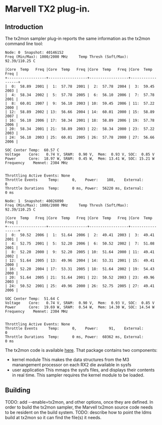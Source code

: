 # Marvell TX2 plug-in.

## Introduction
The tx2mon sampler plug-in reports the same information as the
tx2mon command line tool:
```
Node: 0  Snapshot: 40146152
Freq (Min/Max): 1000/2000 MHz     Temp Thresh (Soft/Max):  92.39/110.25 C

|Core  Temp   Freq |Core  Temp   Freq |Core  Temp   Freq |Core  Temp   Freq |
+------------------+------------------+------------------+------------------+
|  0:  58.89  2001 |  1:  57.78  2001 |  2:  57.78  2004 |  3:  59.45  2003 |
|  4:  58.34  2002 |  5:  57.78  2005 |  6:  56.10  2006 |  7:  57.78  2001 |
|  8:  60.01  2007 |  9:  56.10  2003 | 10:  59.45  2006 | 11:  57.22  2000 |
| 12:  58.89  2002 | 13:  56.66  2004 | 14:  60.01  2000 | 15:  58.89  2007 |
| 16:  56.10  2006 | 17:  58.34  2001 | 18:  58.89  2006 | 19:  57.78  2006 |
| 20:  58.34  2001 | 21:  58.89  2003 | 22:  58.34  2000 | 23:  57.22  2003 |
| 24:  56.10  2003 | 25:  60.01  2005 | 26:  57.78  2000 | 27:  56.66  2006 |

SOC Center Temp:  60.57 C
Voltage    Core:   0.74 V, SRAM:  0.90 V,  Mem:  0.93 V, SOC:  0.85 V
Power      Core:  18.97 W, SRAM:  0.45 W,  Mem: 13.41 W, SOC: 15.21 W
Frequency    Memnet: 2304 MHz


Throttling Active Events: None
Throttle Events     Temp:      0,    Power:    108,    External:      0
Throttle Durations  Temp:      0 ms, Power:  56220 ms, External:      0 ms

Node: 1  Snapshot: 40026090
Freq (Min/Max): 1000/2000 MHz     Temp Thresh (Soft/Max):  92.39/110.25 C

|Core  Temp   Freq |Core  Temp   Freq |Core  Temp   Freq |Core  Temp   Freq |
+------------------+------------------+------------------+------------------+
|  0:  50.52  2006 |  1:  51.64  2006 |  2:  49.41  2003 |  3:  49.41  2001 |
|  4:  52.75  2001 |  5:  52.20  2006 |  6:  50.52  2002 |  7:  51.08  2001 |
|  8:  52.20  2000 |  9:  52.20  2005 | 10:  51.64  2000 | 11:  49.41  2002 |
| 12:  51.64  2005 | 13:  49.96  2004 | 14:  53.31  2001 | 15:  49.41  2000 |
| 16:  52.20  2004 | 17:  53.31  2005 | 18:  51.64  2002 | 19:  54.43  2000 |
| 20:  51.64  2005 | 21:  51.64  2001 | 22:  50.52  2003 | 23:  49.96  2003 |
| 24:  50.52  2001 | 25:  49.96  2000 | 26:  52.75  2005 | 27:  49.41  2006 |

SOC Center Temp:  51.64 C
Voltage    Core:   0.74 V, SRAM:  0.90 V,  Mem:  0.93 V, SOC:  0.85 V
Power      Core:  19.69 W, SRAM:  0.54 W,  Mem: 14.30 W, SOC: 14.54 W
Frequency    Memnet: 2304 MHz


Throttling Active Events: None
Throttle Events     Temp:      0,    Power:     91,    External:      0
Throttle Durations  Temp:      0 ms, Power:  60362 ms, External:      0 ms
```
The tx2mon code is available [here](https://github.com/jchandra-cavm/tx2mon).
That package contains two components:
* kernel module
  This makes the data structures from the M3 manangement processor on each RX2 die available in sysfs
* user application
  This mmaps the sysfs files, and displays their contents in real time.
This sampler requires the kernel module to be loaded.
## Building
TODO: add --enable=tx2mon, and other options, once they are defined.
In order to build the tx2mon sampler, the Marvell tx2mon source code needs to be resident on the build system.
TODO: describe how to point the ldms build at tx2mon so it can find the file(s) it needs.
